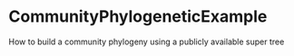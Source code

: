 # CommunityPhylogeneticExample
How to build a community phylogeny using a publicly available super tree
